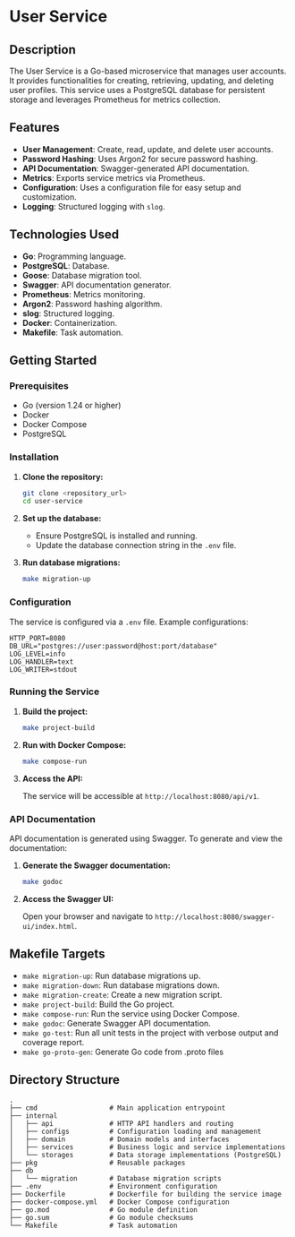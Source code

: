 # User Service

## Description

The User Service is a Go-based microservice that manages user accounts.
It provides functionalities for creating, retrieving, updating, and deleting user profiles.
This service uses a PostgreSQL database for persistent storage and leverages Prometheus for metrics collection.

## Features

- **User Management**: Create, read, update, and delete user accounts.
- **Password Hashing**: Uses Argon2 for secure password hashing.
- **API Documentation**: Swagger-generated API documentation.
- **Metrics**: Exports service metrics via Prometheus.
- **Configuration**: Uses a configuration file for easy setup and customization.
- **Logging**: Structured logging with `slog`.

## Technologies Used

- **Go**: Programming language.
- **PostgreSQL**: Database.
- **Goose**: Database migration tool.
- **Swagger**: API documentation generator.
- **Prometheus**: Metrics monitoring.
- **Argon2**: Password hashing algorithm.
- **slog**: Structured logging.
- **Docker**: Containerization.
- **Makefile**: Task automation.

## Getting Started

### Prerequisites

- Go (version 1.24 or higher)
- Docker
- Docker Compose
- PostgreSQL

### Installation

1. **Clone the repository:**

   ```bash
   git clone <repository_url>
   cd user-service
   ```

2. **Set up the database:**

    - Ensure PostgreSQL is installed and running.
    - Update the database connection string in the `.env` file.

3. **Run database migrations:**

   ```bash
   make migration-up
   ```

### Configuration

The service is configured via a `.env` file. Example configurations:

```env
HTTP_PORT=8080
DB_URL="postgres://user:password@host:port/database"
LOG_LEVEL=info
LOG_HANDLER=text
LOG_WRITER=stdout
```

### Running the Service

1. **Build the project:**

   ```bash
   make project-build
   ```

2. **Run with Docker Compose:**

   ```bash
   make compose-run
   ```

3. **Access the API:**

   The service will be accessible at `http://localhost:8080/api/v1`.

### API Documentation

API documentation is generated using Swagger. To generate and view the documentation:

1. **Generate the Swagger documentation:**

   ```bash
   make godoc
   ```

2. **Access the Swagger UI:**

   Open your browser and navigate to `http://localhost:8080/swagger-ui/index.html`.

## Makefile Targets

- `make migration-up`: Run database migrations up.
- `make migration-down`: Run database migrations down.
- `make migration-create`: Create a new migration script.
- `make project-build`: Build the Go project.
- `make compose-run`: Run the service using Docker Compose.
- `make godoc`: Generate Swagger API documentation.
- `make go-test`: Run all unit tests in the project with verbose output and coverage report.
- `make go-proto-gen`: Generate Go code from .proto files

## Directory Structure

```
.
├── cmd                  # Main application entrypoint
├── internal
│   ├── api              # HTTP API handlers and routing
│   ├── configs          # Configuration loading and management
│   ├── domain           # Domain models and interfaces
│   ├── services         # Business logic and service implementations
│   └── storages         # Data storage implementations (PostgreSQL)
├── pkg                  # Reusable packages
├── db
│   └── migration        # Database migration scripts
├── .env                 # Environment configuration
├── Dockerfile           # Dockerfile for building the service image
├── docker-compose.yml   # Docker Compose configuration
├── go.mod               # Go module definition
├── go.sum               # Go module checksums
└── Makefile             # Task automation
```
